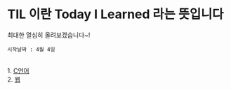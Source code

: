 # TIL 이란 Today I Learned 라는 뜻입니다
최대한 열심히 올려보겠습니다~!<br>

```
시작날짜 : 4월 4일
```

<br>
1. <a href ='https://github.com/wjdtkdgur00/TIL/tree/main/c%EC%96%B8%EC%96%B4'>C언어</a><br>
2. <a href ='https://github.com/wjdtkdgur00/TIL/tree/main/web'>웹</a>
